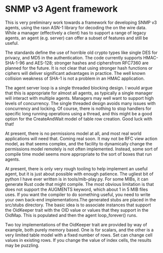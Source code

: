 # SNMP v3 Agent framework

This is very preliminary work towards a framework for developing SNMP v3 agents, using the rasn ASN-1 library for decoding the on the wire data. While a manager (effectively a client) has to support a range of legacy agents, an agent (e.g. server) can offer a subset of features and still be useful.

The standards define the use of horrible old crypto types like single DES for privacy, and MD5 in the authentication. The code currently supports HMAC-SHA-1-96 and AES-128; stronger hashes and ciphersfrom RFC7360 are planned for the future. It is not clear that using stronger hash functions or ciphers will deliver significant advantages in practice. The well known collision weakness of SHA-1 is not a problem in an HMAC application.

The agent server loop is a single threaded blocking design. I would argue that this is appropriate for almost all agents, as typically a single manager will interact with multiple agents. Managers may well want to support high levels of concurrency. The single threaded design avoids many issues with concurrency and locking. Of course, there is nothing to stop handlers for specific long running operations using a thread, and this might be a good option for the CreateAndWait model of table row creation. Good luck with that!

At present, there is no permissions model at all, and most real world applications will need that. Coming real soon. It may not be RFC view action model, as that seems complex, and the facility to dynamically change the permissions model remotely is not often implemented. Instead, some sort of compile time model seems more appropriate to the sort of boxes that run agents.

At present, there is only very rough tooling to help implement an useful agent, but it is just about possible with enough patience. The ugliest bit of python I have ever written is in tools/mib-play.py. For some MIBs, it can generate Rust code that might compile. The most obvious limitation is that does not support the AUGMENTS keyword, which about 1 in 5 MIB files uses. If you want the compiler to do something useful, you need to write your own back-end implementations.The generated stubs are placed in the src/stubs directory. The basic idea is to associate instances that support the OidKeeper trait with the OID value or values that they support in the OidMap. This is populated and then the agent loop_forever() runs.

Two toy implementations of the OidKeeper trait are provided by way of example, both purely memory based. One is for scalars, and the other is a very limited table model with a fixed number of rows. Set can change cell values in existing rows. If you change the value of index cells, the results may be puzzling.
